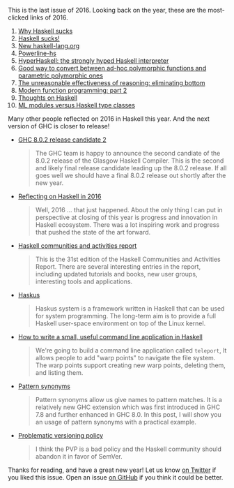 <!-- 2016-12-29 -->

This is the last issue of 2016.
Looking back on the year,
these are the most-clicked links of 2016.

1.  [Why Haskell sucks](https://secure.plaimi.net/~alexander/tmp/pres/2016-05-11-why-haskell-sucks.html)
2.  [Haskell sucks!](http://paul.bone.id.au/pub/pbone-2016-haskell-sucks/)
3.  [New haskell-lang.org](https://haskell-lang.org/announcements#haskell-lang-live)
4.  [Powerline-hs](https://github.com/rdnetto/powerline-hs/blob/be579f68840c1bb7709d169ea2453a62fafe62d6/README.md)
5.  [HyperHaskell: the strongly hyped Haskell interpreter](https://mail.haskell.org/pipermail/haskell/2016-October/025010.html)
6.  [Good way to convert between ad-hoc polymorphic functions and parametric polymorphic ones](http://stackoverflow.com/questions/38326420/good-way-to-convert-between-ad-hoc-polymorphic-functions-and-parametric-polymorp)
7.  [The unreasonable effectiveness of reasoning: eliminating bottom](http://typed.funops.co/tutorials/2016/05/25/unreasonable-effectiveness-of-reasoning-understanding-bottom.html)
8.  [Modern function programming: part 2](http://degoes.net/articles/modern-fp-part-2)
9.  [Thoughts on Haskell](http://get-finch.com/2016/09/26/thoughts_on_haskell.html)
10. [ML modules versus Haskell type classes](http://stackoverflow.com/questions/36927169/ml-modules-vs-haskell-type-classes)

Many other people reflected on 2016 in Haskell this year.
And the next version of GHC is closer to release!

-   [GHC 8.0.2 release candidate 2](https://mail.haskell.org/pipermail/ghc-devs/2016-December/013472.html)

    > The GHC team is happy to announce the second candiate of the 8.0.2 release of the Glasgow Haskell Compiler. This is the second and likely final release candidate leading up the 8.0.2 release. If all goes well we should have a final 8.0.2 release out shortly after the new year.

-   [Reflecting on Haskell in 2016](http://www.stephendiehl.com/posts/haskell_2017.html)

    > Well, 2016 ... that just happened. About the only thing I can put in perspective at closing of this year is progress and innovation in Haskell ecosystem. There was a lot inspiring work and progress that pushed the state of the art forward.

-   [Haskell communities and activities report](https://www.haskell.org/communities/11-2016/html/report.html)

    > This is the 31st edition of the Haskell Communities and Activities Report. There are several interesting entries in the report, including updated tutorials and books, new user groups, interesting tools and applications.

-   [Haskus](http://www.haskus.org/system/)

    > Haskus system is a framework written in Haskell that can be used for system programming. The long-term aim is to provide a full Haskell user-space environment on top of the Linux kernel.

-   [How to write a small, useful command line application in Haskell](https://bollu.github.io/teleport/)

    > We're going to build a command line application called `teleport`, It allows people to add "warp points" to navigate the file system. The warp points support creating new warp points, deleting them, and listing them.

-   [Pattern synonyms](https://kseo.github.io/posts/2016-12-22-pattern-synonyms.html)

    > Pattern synonyms allow us give names to pattern matches. It is a relatively new GHC extension which was first introduced in GHC 7.8 and further enhanced in GHC 8.0. In this post, I will show you an usage of pattern synonyms with a practical example.

-   [Problematic versioning policy](http://taylor.fausak.me/2016/12/28/problematic-versioning-policy/)

    > I think the PVP is a bad policy and the Haskell community should abandon it in favor of SemVer.

Thanks for reading,
and have a great new year!
Let us know [on Twitter](https://twitter.com/haskellweekly) if you liked this issue.
Open an issue [on GitHub](https://github.com/haskellweekly/haskellweekly.github.io) if you think it could be better.
